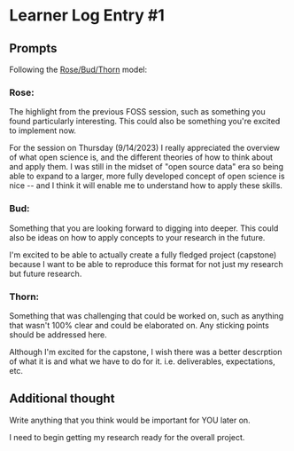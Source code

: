 # Learner Log Entry #1 

## Prompts
Following the [Rose/Bud/Thorn](https://www.panoramaed.com/blog/rose-bud-thorn-activity-and-worksheet#:~:text=%22Rose%2C%20Bud%2C%20Thorn%22%20is%20a%20mindful%20design%2D,day%2C%20week%2C%20or%20month.) model:

### Rose:
The highlight from the previous FOSS session, such as something you found particularly interesting. This could also be something you're excited to implement now.

For the session on Thursday (9/14/2023) I really appreciated the overview of what open science is, and the different theories of how to think about and apply them. I was still in the midset of "open source data" era so being able to expand to a larger, more fully developed concept of open science is nice -- and I think it will enable me to understand how to apply these skills.

### Bud: 
Something that you are looking forward to digging into deeper. This could also be ideas on how to apply concepts to your research in the future. 

I'm excited to be able to actually create a fully fledged project (capstone) because I want to be able to reproduce this format for not just my research but future research.

### Thorn: 
Something that was challenging that could be worked on, such as anything that wasn't 100% clear and could be elaborated on. Any sticking points should be addressed here. 

Although I'm excited for the capstone, I wish there was a better descrption of what it is and what we have to do for it. i.e. deliverables, expectations, etc.

## Additional thought
Write anything that you think would be important for YOU later on.

I need to begin getting my research ready for the overall project.
